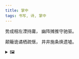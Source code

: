 ```yaml
---
title: 掌中
tags: 书写, 诗, 掌中
---
```


势成相左湮持庸，
幽阵摊推守驰驱。

颠簸诡谲栖疏惬，
井井施条焕遗墟。

<details><summary>🖼️</summary>

![](writings/images/2019-12-20-12-39-zhang-zhong.JPG)

</details>
